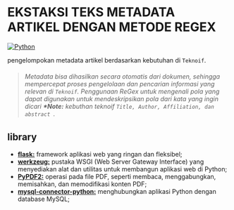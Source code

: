 # EKSTAKSI TEKS METADATA ARTIKEL DENGAN METODE REGEX
[![Python ](https://img.shields.io/badge/Python-blue.svg)](https://www.python.org/downloads/)
<!--
[![GitHub license](https://img.shields.io/github/license/onpilot/sentimen-bahasa.svg)](https://github.com/onpilot/sentimen-bahasa/blob/master/LICENSE)
-->



pengelompokan metadata artikel berdasarkan kebutuhan di `Teknoif`.
> ###### _Metadata bisa dihasilkan secara otomatis dari dokumen, sehingga mempercepat proses pengelolaan dan pencarian informasi yang relevan di `Teknoif`. Penggunaan ReGex untuk mengenali pola yang dapat digunakan untuk mendeskripsikan pola dari kata yang ingin dicari **\*Note:** kebuthan teknoif `Title, Author, Affiliation, dan abstract `._

## library
- **[flask:](https://flask.palletsprojects.com/en/stable/installation/#python-version)** framework aplikasi web yang ringan dan fleksibel;
- **[werkzeug:](https://werkzeug.palletsprojects.com/en/stable/installation/)** pustaka WSGI (Web Server Gateway Interface) yang menyediakan alat dan utilitas untuk membangun aplikasi web di Python;
- **[PyPDF2:](https://pypdf2.readthedocs.io/en/3.x/user/installation.html)** operasi pada file PDF, seperti membaca, menggabungkan, memisahkan, dan memodifikasi konten PDF;
- **[mysql-connector-python:](https://dev.mysql.com/doc/connector-python/en/connector-python-installation.html)** menghubungkan aplikasi Python dengan database MySQL;
 <!--**mysql-connector-python:** `term presence`, `bag of words`, `TF-IDF`;-->
 <!--**Sintesis Data:** `SVM-SMOTE`;-->
 <!--**Classifier:** `SVM` dengan *linear kernel*.-->
 <!--
## tl;dr
Repositori ini dibuat untuk mengevaluasi performa leksikon dan metode ekstraksi fitur pada analisis sentimen teks berbahasa Indonesia mengenai penanganan Covid-19 dengan *Support Vector Machine (SVM)*. Pendekatan analisis sentimen dilakukan dengan pemelajaran semisupervisi—menggabungkan *pendekatan berbasis leksikon* dan *pendekatan berbasis pemelajaran mesin*. Setiap *jupyter notebook (ipynb)* disertai dengan petunjuk. Algoritma dibuat dengan memanfaatkan modul `RegEx` bawaan Python dan library [`NLTK`](https://www.nltk.org/), [`Scikit-learn`](https://scikit-learn.org/), juga [`imbalanced-learn`](https://imbalanced-learn.org/). Validasi dilakukan dengan `k-Fold cv` setelah sebelumnya data disintesis (*oversampling*) dengan *borderline SMOTE SVM* atau `SVM-SMOTE`.

## Algoritma yang termasuk
- [x] Pembersihan kata/prapengolahan teks
- [x] Penggantian kata tidak baku
- [x] Penghapusan *stop words*
- [x] Pelabelan leksikon: *InSet*, *sentiwords_id* (dari *sentistrength_id*) 
- [x] Ekstraksi fitur: *term presence*, *BoW*, *TF-IDF*
- [x] Sintesis data: *SVM-SMOTE*
- [x] Klasifikasi: *SVM*
- [x] *Plotting*

## Prasyarat
* pandas >= 0.25.0
* numpy >= 1.16.6
* nltk
* scikit-learn
* imbalanced-learn
* jupyterlab

## Instalasi
**Prasyarat**

instal *package* satu per satu

`pip3 install --user --upgrade [nama package]` atau

**Clone Repositori**

```bash
git clone https://github.com/onpilot/sentimen-bahasa.git
cd sentimen-bahasa
pip3 install -r requirements.txt
jupyter-lab
```

## FAQ
> Saya punya instalasi Python versi lama untuk projek lain. Apa perlu di-*uninstall* dulu?

Ya. Atau gunakan aplikasi yang bisa memanajemen instalasi Python, seperti [Conda](https://conda.io/) atau [Scoop](https://github.com/ScoopInstaller/Scoop).

> Error: Microsoft Visual C++ 14.0 or greater is required!
 
Pengguna Windows perlu compiler [Visual C++ 14.0 Build Tools](https://visualstudio.microsoft.com/visual-cpp-build-tools/) atau versi di atasnya untuk package scikit-learn.


## Publikasi
Publikasi mengenai projek ini bisa dilihat di: http://jurnal.umus.ac.id/index.php/intech/article/view/556 

Jika kamu memanfaatkan repositori ini dalam publikasi akademis, kami sangat mengapresiasi sitasi ke paper berikut:

    @article{j.ilm.intech:v03:02-556,
    author  = {Wildan Fariq Abdillah, Agyztia Premana, Raden Mohamad Herdian Bhakti},
    title   = {Analisis Sentimen Penanganan Covid-19 dengan Support Vector Machine: Evaluasi Leksikon dan Metode Ekstraksi Fitur},
    journal = {Jurnal Ilmiah Intech: Information Technology Journal of UMUS},
    year    = {2021},
    volume  = {03},
    issue   = {02},
    pages   = {160-170},
    issn    = {2685-4902 (online)},
    doi     = {10.46772/intech.v3i02.556},
    url     = {http://jurnal.umus.ac.id/index.php/intech/article/download/556/373}
    }

## to-dos
- [x] jupyter notebooks (ipynb) + petunjuk bahasa Indonesia
- [x] jupyter notebooks (ipynb) + English guide
- [ ] plotting refinement or addition
- [ ] implement **sentistrength_id** as whole, including question word, negation handling, etc.
- [ ] spell check: [checker_id](https://github.com/mamat-rahmat/checker_id), [stif-indonesia](https://github.com/haryoa/stif-indonesia), [Peter Norvig's](https://norvig.com/spell-correct.html), [spellchecker](https://github.com/pirate/spellchecker), [SymSpell](https://github.com/wolfgarbe/SymSpell).
- [ ] <del>stemmer/lemmatizer: [PySastrawi](https://github.com/har07/PySastrawi), [nlp-id](https://github.com/kumparan/nlp-id)</del>
- [ ] python code coverage

## Bacaan Lanjut
- https://github.com/louisowen6/NLP_bahasa_resources
- https://github.com/makcedward/nlp
- https://github.com/keon/awesome-nlp
